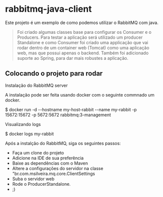 rabbitmq-java-client
==================

Este projeto é um exemplo de como podemos utilizar o RabbitMQ com java. 
> Foi criado algumas classes base para configurar os Consumer e o Producers. Para testar a aplicação será utilizado um producer Standalone e como Consumer foi criado uma applicação que vai rodar dentro de um container web (Tomcat) como uma aplicação web, mas que possui apenas o backend. Também foi adicionado suporte ao Spring, para dar mais robustes a aplicação.

Colocando o projeto para rodar
----------

Instalação do RabbitMQ server

A instalação pode ser feita usando docker com o seguinte commnado um docker.

$ docker run -d --hostname my-host-rabbit --name my-rabbit -p 15672:15672 -p 5672:5672 rabbitmq:3-management

Visualizando logs

$ docker logs my-rabbit

Após a instalção do RabbitMQ, siga os seguintes passos:
- Faça um clone do projeto
- Adicione na IDE de sua preferência
- Baixe as dependências com o Maven
- Altere a configurações do servidor na classe "br.com.msilveira.mq.core.ClientSettings
- Suba o servidor web
- Rode o ProducerStandalone.
- ;)